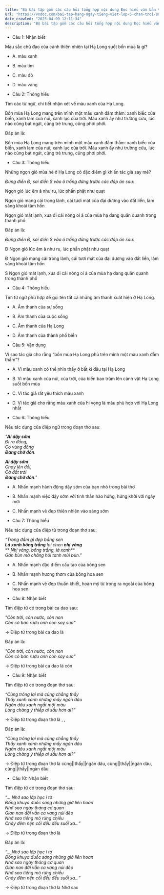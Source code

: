 ```yaml
---
title: "Bộ bài tập gồm các câu hỏi tổng hợp nội dung Đọc hiểu văn bản và Luyện từ và câu được học ở Tuần 24 trong chương trình Tiếng Việt lớp 5 Tập 2 Chân trời sáng tạo."
url: "https://vndoc.com/bai-tap-hang-ngay-tieng-viet-lop-5-chan-troi-sang-tao-tuan-24-thu-5-333694"
date_crawled: "2025-04-09 12:11:34"
description: "Bộ bài tập gồm các câu hỏi tổng hợp nội dung Đọc hiểu văn bản và Luyện từ và câu được học ở Tuần 24 trong chương trình Tiếng Việt lớp 5 Tập 2 Chân trời sáng tạo."
---
```


* Câu 1:  Nhận biết

Màu sắc chủ đạo của cảnh thiên nhiên tại Hạ Long suốt bốn mùa là gì?

  * A. màu xanh 
  * B. màu tím 
  * C. màu đỏ 
  * D. màu vàng 



* Câu 2:  Thông hiểu

Tìm các từ ngữ, chi tiết nhận xét về màu xanh của Hạ Long.

Bốn mùa Hạ Long mang trên mình một màu xanh đằm thắm: xanh biếc của biển, xanh lam của núi, xanh lục của trời. Màu xanh ấy như trường cửu, lúc nào cũng bát ngát, cũng trẻ trung, cũng phơi phới.

Đáp án là:

Bốn mùa Hạ Long mang trên mình một màu xanh đằm thắm: xanh biếc của biển, xanh lam của núi, xanh lục của trời. Màu xanh ấy như trường cửu, lúc nào cũng bát ngát, cũng trẻ trung, cũng phơi phới.

* Câu 3:  Thông hiểu

Những ngọn gió mùa hè ở Hạ Long có đặc điểm gì khiến tác giả say mê?

_Đúng điền Đ, sai điền S vào ô trống đứng trước các đáp án sau:_

Ngọn gió lúc êm ả như ru, lúc phần phật như quạt

Ngọn gió mang cái trong lành, cái tươi mát của đại dương vào đất liền, làm sảng khoái tâm hồn

Ngọn gió mát lạnh, xua đi cái nóng oi ả của mùa hạ đang quẩn quanh trong thành phố

Đáp án là:

_Đúng điền Đ, sai điền S vào ô trống đứng trước các đáp án sau:_

Đ Ngọn gió lúc êm ả như ru, lúc phần phật như quạt

Đ Ngọn gió mang cái trong lành, cái tươi mát của đại dương vào đất liền, làm sảng khoái tâm hồn

S Ngọn gió mát lạnh, xua đi cái nóng oi ả của mùa hạ đang quẩn quanh trong thành phố

* Câu 4:  Thông hiểu

Tìm từ ngữ phù hợp để gọi tên tất cả những âm thanh xuất hiện ở Hạ Long.

  * A. Âm thanh của sự sống 
  * B. Âm thanh của cuộc sống 
  * C. Âm thanh của Hạ Long 
  * D. Âm thanh của thành phố biển 



* Câu 5:  Vận dụng

Vì sao tác giả cho rằng “bốn mùa Hạ Long phủ trên mình một màu xanh đằm thắm"?

  * A. Vì màu xanh có thể nhìn thấy ở bất kì đâu tại Hạ Long 
  * B. Vì màu xanh của núi, của trời, của biển bao trùm lên cảnh vật Hạ Long suốt bốn mùa 
  * C. Vì tác giả rất yêu thích màu xanh 
  * D. Vì tác giả cho rằng màu xanh của hi vọng là màu phù hợp với Hạ Long nhất 



* Câu 6:  Thông hiểu

Nêu tác dụng của điệp ngữ trong đoạn thơ sau:

_"**Ai dậy sớm**_  
 _Đi ra đồng,_  
_Có vừng đông_  
 _**Đang chờ đón**._

_**Ai dậy sớm**_  
 _Chạy lên đồi,_  
_Cả đất trời_  
 _**Đang chờ đón**."_

  * A. Nhấn mạnh hành động dậy sớm của bạn nhỏ trong bài thơ 
  * B. Nhấn mạnh việc dậy sớm với tinh thần hào hứng, hứng khởi với ngày mới 
  * C. Nhấn mạnh vẻ đẹp thiên nhiên vào sáng sớm 



* Câu 7:  Thông hiểu

Nêu tác dụng của điệp từ trong đoạn thơ sau:

_“Trong đầm gì đẹp bằng sen_  
 _**Lá xanh bông trắng** lại chen **nhị vàng**_  
** _Nhị vàng, bông trắng, lá xanh_**  
 _Gần bùn mà chẳng hôi tanh mùi bùn.”_

  * A. Nhấn mạnh đặc điểm cấu tạo của bông sen 
  * B. Nhấn mạnh hương thơm của bông hoa sen 
  * C. Nhấn mạnh vẻ đẹp thuần khiết, hoàn mỹ từ trong ra ngoài của bông hoa sen 



* Câu 8:  Nhận biết

Tìm điệp từ có trong bài ca dao sau:

_"Còn trời, còn nước, còn non_  
 _Còn cô bán rượu anh còn say sưa"_

→ Điệp từ trong bài ca dao là 

Đáp án là:

_"Còn trời, còn nước, còn non_  
 _Còn cô bán rượu anh còn say sưa"_

→ Điệp từ trong bài ca dao là còn

* Câu 9:  Nhận biết

Tìm điệp từ có trong đoạn thơ sau:

_“Cùng trông lại mà cùng chẳng thấy_  
 _Thấy xanh xanh những mấy ngàn dâu_  
 _Ngàn dâu xanh ngắt một màu_  
 _Lòng chàng ý thiếp ai sầu hơn ai?”_

→ Điệp từ trong đoạn thơ là , , 

Đáp án là:

_“Cùng trông lại mà cùng chẳng thấy_  
 _Thấy xanh xanh những mấy ngàn dâu_  
 _Ngàn dâu xanh ngắt một màu_  
 _Lòng chàng ý thiếp ai sầu hơn ai?”_

→ Điệp từ trong đoạn thơ là cùng||thấy||ngàn dâu, cùng||thấy||ngàn dâu, cùng||thấy||ngàn dâu

* Câu 10:  Nhận biết

Tìm điệp từ có trong đoạn thơ sau:

_“… Nhớ sao lớp học i tờ_  
 _Đồng khuya đuốc sáng những giờ liên hoan_  
 _Nhớ sao ngày tháng cơ quan_  
 _Gian nan đời vẫn ca vang núi đèo_  
 _Nhớ sao tiếng mõ rừng chiều_  
 _Chày đêm nện cối đều đều suối xa…”_

→ Điệp từ trong đoạn thơ là 

Đáp án là:

_“… Nhớ sao lớp học i tờ_  
 _Đồng khuya đuốc sáng những giờ liên hoan_  
 _Nhớ sao ngày tháng cơ quan_  
 _Gian nan đời vẫn ca vang núi đèo_  
 _Nhớ sao tiếng mõ rừng chiều_  
 _Chày đêm nện cối đều đều suối xa…”_

→ Điệp từ trong đoạn thơ là Nhớ sao
